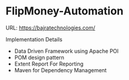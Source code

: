 # FlipMoney-Automation

URL: https://bajratechnologies.com/

Implementation Details
- Data Driven Framework using Apache POI
- POM design pattern
- Extent Report For Reporting
- Maven for Dependency Management
